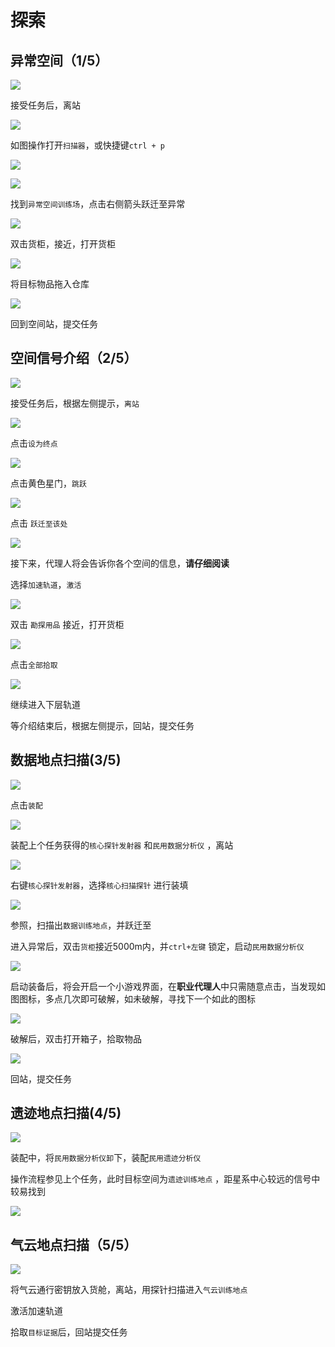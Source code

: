 # 探索

## 异常空间（1/5）

![](https://github.com/YunYuyuko/Fored/tree/8d1cf07bcc7d93b307afa258f4bd500fa6959b9f/.gitbook/assets/snipaste_2020-08-22_11-36-45.png)

接受任务后，离站

![](https://github.com/YunYuyuko/Fored/tree/8d1cf07bcc7d93b307afa258f4bd500fa6959b9f/.gitbook/assets/snipaste_2020-08-22_12-00-49.png)

如图操作打开`扫描器`，或快捷键`ctrl + p`

![](https://github.com/YunYuyuko/Fored/tree/8d1cf07bcc7d93b307afa258f4bd500fa6959b9f/.gitbook/assets/snipaste_2020-08-22_11-40-00.png)

![](https://github.com/YunYuyuko/Fored/tree/8d1cf07bcc7d93b307afa258f4bd500fa6959b9f/.gitbook/assets/snipaste_2020-08-22_11-40-16.png)

找到`异常空间训练场`，点击右侧箭头跃迁至异常

![](https://github.com/YunYuyuko/Fored/tree/8d1cf07bcc7d93b307afa258f4bd500fa6959b9f/.gitbook/assets/snipaste_2020-08-22_11-40-44.png)

双击货柜，接近，打开货柜

![](https://github.com/YunYuyuko/Fored/tree/8d1cf07bcc7d93b307afa258f4bd500fa6959b9f/.gitbook/assets/snipaste_2020-08-22_11-46-15.png)

将目标物品拖入仓库

![](https://github.com/YunYuyuko/Fored/tree/8d1cf07bcc7d93b307afa258f4bd500fa6959b9f/.gitbook/assets/snipaste_2020-08-22_11-46-38.png)

回到空间站，提交任务

## 空间信号介绍（2/5）

![](https://github.com/YunYuyuko/Fored/tree/8d1cf07bcc7d93b307afa258f4bd500fa6959b9f/.gitbook/assets/snipaste_2020-08-22_11-48-15.png)

接受任务后，根据左侧提示，`离站`

![](https://github.com/YunYuyuko/Fored/tree/8d1cf07bcc7d93b307afa258f4bd500fa6959b9f/.gitbook/assets/snipaste_2020-08-22_11-48-31.png)

点击`设为终点`

![](https://github.com/YunYuyuko/Fored/tree/8d1cf07bcc7d93b307afa258f4bd500fa6959b9f/.gitbook/assets/snipaste_2020-08-22_11-49-00.png)

点击黄色星门，`跳跃`

![](https://github.com/YunYuyuko/Fored/tree/8d1cf07bcc7d93b307afa258f4bd500fa6959b9f/.gitbook/assets/snipaste_2020-08-22_11-49-19.png)

点击 `跃迁至该处`

![](https://github.com/YunYuyuko/Fored/tree/8d1cf07bcc7d93b307afa258f4bd500fa6959b9f/.gitbook/assets/snipaste_2020-08-22_11-51-22.png)

接下来，代理人将会告诉你各个空间的信息，**请仔细阅读**

选择`加速轨道`，`激活`

![](https://github.com/YunYuyuko/Fored/tree/8d1cf07bcc7d93b307afa258f4bd500fa6959b9f/.gitbook/assets/snipaste_2020-08-22_11-52-28.png)

双击 `勘探用品` 接近，打开货柜

![](https://github.com/YunYuyuko/Fored/tree/8d1cf07bcc7d93b307afa258f4bd500fa6959b9f/.gitbook/assets/snipaste_2020-08-22_11-53-45.png)

点击`全部拾取`

![](https://github.com/YunYuyuko/Fored/tree/8d1cf07bcc7d93b307afa258f4bd500fa6959b9f/.gitbook/assets/snipaste_2020-08-22_11-54-25.png)

继续进入下层轨道

等介绍结束后，根据左侧提示，回站，提交任务

## 数据地点扫描\(3/5\)

![](https://github.com/YunYuyuko/Fored/tree/8d1cf07bcc7d93b307afa258f4bd500fa6959b9f/.gitbook/assets/snipaste_2020-08-22_11-59-42.png)

点击`装配`

![](https://github.com/YunYuyuko/Fored/tree/8d1cf07bcc7d93b307afa258f4bd500fa6959b9f/.gitbook/assets/snipaste_2020-08-22_12-16-45.png)

装配上个任务获得的`核心探针发射器` 和`民用数据分析仪` ，离站

![](https://github.com/YunYuyuko/Fored/tree/8d1cf07bcc7d93b307afa258f4bd500fa6959b9f/.gitbook/assets/snipaste_2020-08-22_12-23-22.png)

右键`核心探针发射器`，选择`核心扫描探针` 进行装填

![](https://github.com/YunYuyuko/Fored/tree/8d1cf07bcc7d93b307afa258f4bd500fa6959b9f/.gitbook/assets/snipaste_2020-08-22_12-18-40.png)

参照，扫描出`数据训练地点`，并跃迁至

进入异常后，双击`货柜`接近5000m内，并`ctrl+左键` 锁定，启动`民用数据分析仪`

![](https://github.com/YunYuyuko/Fored/tree/8d1cf07bcc7d93b307afa258f4bd500fa6959b9f/.gitbook/assets/snipaste_2020-08-22_12-33-35.png)

启动装备后，将会开启一个小游戏界面，在**职业代理人**中只需随意点击，当发现如图图标，多点几次即可破解，如未破解，寻找下一个如此的图标

![](https://github.com/YunYuyuko/Fored/tree/8d1cf07bcc7d93b307afa258f4bd500fa6959b9f/.gitbook/assets/snipaste_2020-08-22_12-34-08.png)

破解后，双击打开箱子，拾取物品

![](https://github.com/YunYuyuko/Fored/tree/8d1cf07bcc7d93b307afa258f4bd500fa6959b9f/.gitbook/assets/snipaste_2020-08-22_12-34-34.png)

回站，提交任务

## 遗迹地点扫描\(4/5\)

![](https://github.com/YunYuyuko/Fored/tree/8d1cf07bcc7d93b307afa258f4bd500fa6959b9f/.gitbook/assets/snipaste_2020-08-22_12-43-05.png)

装配中，将`民用数据分析仪卸`下，装配`民用遗迹分析仪`

操作流程参见上个任务，此时目标空间为`遗迹训练地点` ，距星系中心较远的信号中较易找到

![](https://github.com/YunYuyuko/Fored/tree/8d1cf07bcc7d93b307afa258f4bd500fa6959b9f/.gitbook/assets/snipaste_2020-08-22_12-51-54.png)

## 气云地点扫描（5/5）

![](https://github.com/YunYuyuko/Fored/tree/8d1cf07bcc7d93b307afa258f4bd500fa6959b9f/.gitbook/assets/snipaste_2020-08-22_12-54-04.png)

将气云通行密钥放入货舱，离站，用探针扫描进入`气云训练地点`

激活加速轨道

拾取`目标证据`后，回站提交任务

